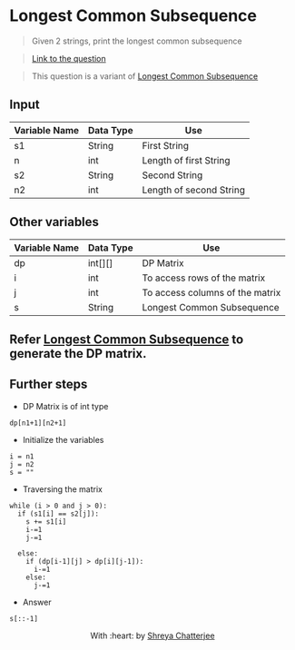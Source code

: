 # Longest Common Subsequence

> Given 2 strings, print the longest common subsequence

> [Link to the question](https://leetcode.com/problems/longest-common-subsequence/)

> This question is a variant of [Longest Common Subsequence](https://github.com/Shreya549/last-minute-dsa/blob/main/Dynamic%20Programming/Longest-Common-Subsequence.md)

## Input
| Variable Name | Data Type | Use | 
|---- | ----- | ----- |
| s1 | String | First String |
| n | int | Length of first String |
| s2 | String | Second String |
| n2 | int | Length of second String |

## Other variables
| Variable Name | Data Type | Use | 
|---- | ----- | ----- |
| dp | int[][] | DP Matrix |
| i | int | To access rows of the matrix |
| j | int | To access columns of the matrix |
| s | String | Longest Common Subsequence |

## Refer [Longest Common Subsequence](https://github.com/Shreya549/last-minute-dsa/blob/main/Dynamic%20Programming/Longest-Common-Subsequence.md) to generate the DP matrix.

## Further steps

- DP Matrix is of int type

`dp[n1+1][n2+1]`

- Initialize the variables

```
i = n1
j = n2
s = ""
```

- Traversing the matrix

```
while (i > 0 and j > 0):
  if (s1[i] == s2[j]):
    s += s1[i]
    i-=1
    j-=1
    
  else:
    if (dp[i-1][j] > dp[i][j-1]):
      i-=1
    else:
      j-=1
```

- Answer

`s[::-1]`

<p align="center">
	With :heart: by <a href="https://github.com/Shreya549" target="_blank">Shreya Chatterjee</a>
</p>
